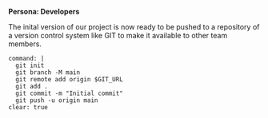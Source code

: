 **Persona: Developers**

The inital version of our project is now ready to be pushed to a repository of a version control system like GIT to make it available to other team members.

```terminal:execute
command: |
  git init
  git branch -M main
  git remote add origin $GIT_URL
  git add .
  git commit -m "Initial commit"
  git push -u origin main
clear: true
```